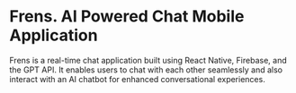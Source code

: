 # Frens. AI Powered Chat Mobile Application
Frens is a real-time chat application built using React Native, Firebase, and the GPT API. It enables users to chat with each other seamlessly and also interact with an AI chatbot for enhanced conversational experiences.
